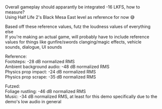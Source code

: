 Overall gameplay should apparantly be integrated -16 LKFS, how to measure?  
Using Half Life 2's Black Mesa East level as reference for now 😅  

Based off these reference values, futz the loudness values of everything else  
If you're making an actual game, will probably have to include reference values for things like gunfire/swords clanging/magic effects, vehicle sounds, dialogue, UI sounds  

Reference:  
Footsteps: -28 dB normalized RMS  
Ambient background audio: -48 dB normalized RMS  
Physics prop impact: -24 dB normalized RMS  
Physics prop scrape: -35 dB normalized RMS  

Futzed:  
Foliage rustling: -46 dB normalized RMS  
Music: -34 dB normalized RMS, at least for this demo specifically due to the demo's low audio in general  
